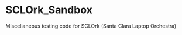 SCLOrk_Sandbox
==============

Miscellaneous testing code for SCLOrk (Santa Clara Laptop Orchestra)
